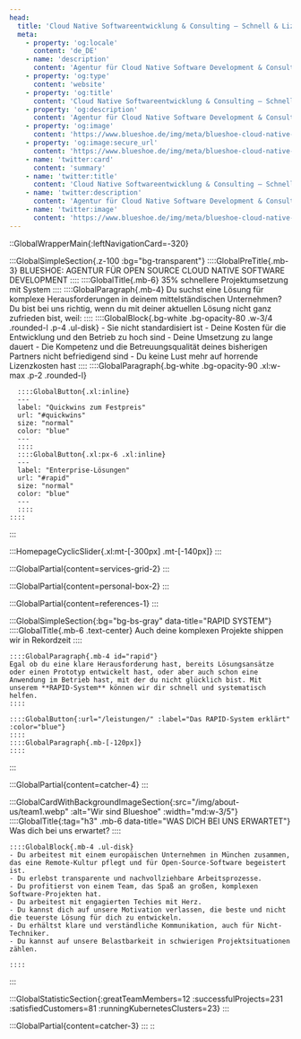 ```yaml
---
head:
  title: 'Cloud Native Softwareentwicklung & Consulting – Schnell & Lizenzfrei'
  meta:
    - property: 'og:locale'
      content: 'de_DE'
    - name: 'description'
      content: 'Agentur für Cloud Native Software Development & Consulting mit Open Source. ✅ Schnell ✅ Lizenzfrei ✅ Nahtlos integriert ✅ Direkt zur Geschäftsführung'
    - property: 'og:type'
      content: 'website'
    - property: 'og:title'
      content: 'Cloud Native Softwareentwicklung & Consulting – Schnell & Lizenzfrei'
    - property: 'og:description'
      content: 'Agentur für Cloud Native Software Development & Consulting mit Open Source. ✅ Schnell ✅ Lizenzfrei ✅ Nahtlos integriert ✅ Direkt zur Geschäftsführung'
    - property: 'og:image'
      content: 'https://www.blueshoe.de/img/meta/blueshoe-cloud-native-devlopment.png'
    - property: 'og:image:secure_url'
      content: 'https://www.blueshoe.de/img/meta/blueshoe-cloud-native-devlopment.png'
    - name: 'twitter:card'
      content: 'summary'
    - name: 'twitter:title'
      content: 'Cloud Native Softwareentwicklung & Consulting – Schnell & Lizenzfrei'
    - name: 'twitter:description'
      content: 'Agentur für Cloud Native Software Development & Consulting mit Open Source. ✅ Schnell ✅ Lizenzfrei ✅ Nahtlos integriert ✅ Direkt zur Geschäftsführung'
    - name: 'twitter:image'
      content: 'https://www.blueshoe.de/img/meta/blueshoe-cloud-native-devlopment.png'
---
```

::GlobalWrapperMain{:leftNavigationCard=-320}

  :::GlobalSimpleSection{.z-100 :bg="bg-transparent"}
    ::::GlobalPreTitle{.mb-3}
    BLUESHOE: AGENTUR FÜR OPEN SOURCE CLOUD NATIVE SOFTWARE DEVELOPMENT 
    ::::
    ::::GlobalTitle{.mb-6}
    35% schnellere Projektumsetzung mit System
    ::::
    ::::GlobalParagraph{.mb-4}
    Du suchst eine Lösung für komplexe Herausforderungen in deinem mittelständischen Unternehmen? Du bist bei uns richtig, wenn du mit deiner aktuellen Lösung nicht ganz zufrieden bist, weil:
    ::::
    ::::GlobalBlock{.bg-white .bg-opacity-80 .w-3/4 .rounded-l .p-4 .ul-disk}
    - Sie nicht standardisiert ist
    - Deine Kosten für die Entwicklung und den Betrieb zu hoch sind
    - Deine Umsetzung zu lange dauert
    - Die Kompetenz und die Betreuungsqualität deines bisherigen Partners nicht befriedigend sind
    - Du keine Lust mehr auf horrende Lizenzkosten hast
    ::::
    ::::GlobalParagraph{.bg-white .bg-opacity-90 .xl:w-max  .p-2 .rounded-l}
    
      ::::GlobalButton{.xl:inline}
      ---
      label: "Quickwins zum Festpreis"
      url: "#quickwins"
      size: "normal"
      color: "blue"
      ---
      ::::
      ::::GlobalButton{.xl:px-6 .xl:inline}
      ---
      label: "Enterprise-Lösungen"
      url: "#rapid"
      size: "normal"
      color: "blue"
      ---
      ::::
    ::::
  :::

  :::HomepageCyclicSlider{.xl:mt-[-300px] .mt-[-140px]}
  :::
  <!--- Featured Services Grid --->
  :::GlobalPartial{content=services-grid-2}
  :::
  <!--- So punkten wir --->
  :::GlobalPartial{content=personal-box-2}
  :::

  <!--- Referenzen --->
  :::GlobalPartial{content=references-1}
  :::

  <!--- RAPID --->
  :::GlobalSimpleSection{:bg="bg-bs-gray" data-title="RAPID SYSTEM"}
    ::::GlobalTitle{.mb-6 .text-center}
    Auch deine komplexen Projekte shippen wir in Rekordzeit
    ::::

    ::::GlobalParagraph{.mb-4 id="rapid"}
    Egal ob du eine klare Herausforderung hast, bereits Lösungsansätze oder einen Prototyp entwickelt hast, oder aber auch schon eine Anwendung im Betrieb hast, mit der du nicht glücklich bist. Mit unserem **RAPID-System** können wir dir schnell und systematisch helfen.
    ::::

    ::::GlobalButton{:url="/leistungen/" :label="Das RAPID-System erklärt" :color="blue"}
    ::::
    ::::GlobalParagraph{.mb-[-120px]}
    ::::
  :::

  <!--- RAPID --->
  :::GlobalPartial{content=catcher-4}
  ::: 

<!--- persönlicher Kontakt --->
  :::GlobalCardWithBackgroundImageSection{:src="/img/about-us/team1.webp" :alt="Wir sind Blueshoe" :width="md:w-3/5"}
    ::::GlobalTitle{:tag="h3" .mb-6 data-title="WAS DICH BEI UNS ERWARTET"}
    Was dich bei uns erwartet?
    ::::

    ::::GlobalBlock{.mb-4 .ul-disk}
    - Du arbeitest mit einem europäischen Unternehmen in München zusammen, das eine Remote-Kultur pflegt und für Open-Source-Software begeistert ist.
    - Du erlebst transparente und nachvollziehbare Arbeitsprozesse.
    - Du profitierst von einem Team, das Spaß an großen, komplexen Software-Projekten hat.
    - Du arbeitest mit engagierten Techies mit Herz.
    - Du kannst dich auf unsere Motivation verlassen, die beste und nicht die teuerste Lösung für dich zu entwickeln.
    - Du erhältst klare und verständliche Kommunikation, auch für Nicht-Techniker.
    - Du kannst auf unsere Belastbarkeit in schwierigen Projektsituationen zählen.

    ::::
  :::

  :::GlobalStatisticSection{:greatTeamMembers=12 :successfulProjects=231 :satisfiedCustomers=81 :runningKubernetesClusters=23}
  :::

  <!--- CTA --->
  :::GlobalPartial{content=catcher-3}
  :::
::